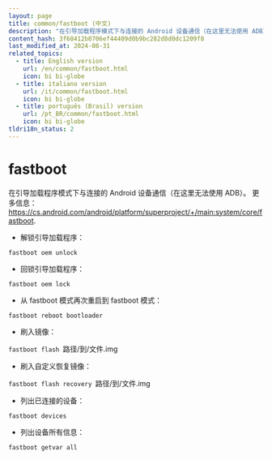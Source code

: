 ```yaml
---
layout: page
title: common/fastboot (中文)
description: "在引导加载程序模式下与连接的 Android 设备通信（在这里无法使用 ADB）。"
content_hash: 3f68412b0706ef44409d0b9bc282d8d0dc1209f8
last_modified_at: 2024-08-31
related_topics:
  - title: English version
    url: /en/common/fastboot.html
    icon: bi bi-globe
  - title: italiano version
    url: /it/common/fastboot.html
    icon: bi bi-globe
  - title: português (Brasil) version
    url: /pt_BR/common/fastboot.html
    icon: bi bi-globe
tldri18n_status: 2
---
```

# fastboot

在引导加载程序模式下与连接的 Android 设备通信（在这里无法使用 ADB）。
更多信息：<https://cs.android.com/android/platform/superproject/+/main:system/core/fastboot>.

- 解锁引导加载程序：

`fastboot oem unlock`

- 回锁引导加载程序：

`fastboot oem lock`

- 从 fastboot 模式再次重启到 fastboot 模式：

`fastboot reboot bootloader`

- 刷入镜像：

`fastboot flash `<span class="tldr-var badge badge-pill bg-dark-lm bg-white-dm text-white-lm text-dark-dm font-weight-bold">路径/到/文件.img</span>

- 刷入自定义恢复镜像：

`fastboot flash recovery `<span class="tldr-var badge badge-pill bg-dark-lm bg-white-dm text-white-lm text-dark-dm font-weight-bold">路径/到/文件.img</span>

- 列出已连接的设备：

`fastboot devices`

- 列出设备所有信息：

`fastboot getvar all`
